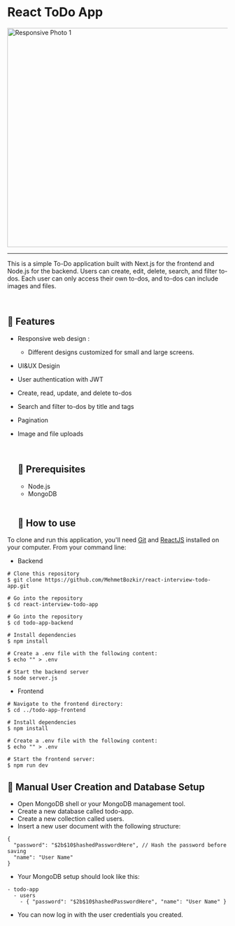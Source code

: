 # React ToDo App

<img align="center" src="https://github.com/MehmetBozkir/React-Portfolio/assets/150898451/1d94fe22-89f4-48dd-8167-61a0d90bb590" height="500" width="1200" alt="Responsive Photo 1"/>

<hr> 

This is a simple To-Do application built with Next.js for the frontend and Node.js for the backend. Users can create, edit, delete, search, and filter to-dos. Each user can only access their own to-dos, and to-dos can include images and files.

<p align="center"> 

<br> 
  
:wrench: Features 
  ------------------------------

- Responsive web design :
     - Different designs customized for small and large screens.
- UI&UX Desigin
- User authentication with JWT
- Create, read, update, and delete to-dos
- Search and filter to-dos by title and tags
- Pagination
- Image and file uploads

  <br> 
  
  ## :link: Prerequisites
  - Node.js
  - MongoDB
    
   <br> 
 
  ## :book: How to use
To clone and run this application, you'll need [Git](https://git-scm.com/downloads) and [ReactJS](https://reactjs.org/docs/getting-started.html) installed on your computer. From your command line:

- Backend

```
# Clone this repository
$ git clone https://github.com/MehmetBozkir/react-interview-todo-app.git

# Go into the repository
$ cd react-interview-todo-app

# Go into the repository
$ cd todo-app-backend

# Install dependencies
$ npm install

# Create a .env file with the following content:
$ echo "" > .env

# Start the backend server
$ node server.js
```

- Frontend

```
# Navigate to the frontend directory:
$ cd ../todo-app-frontend

# Install dependencies
$ npm install

# Create a .env file with the following content:
$ echo "" > .env

# Start the frontend server:
$ npm run dev
```

  ## 💬 Manual User Creation and Database Setup

  - Open MongoDB shell or your MongoDB management tool.
  - Create a new database called todo-app.
  - Create a new collection called users.
  - Insert a new user document with the following structure:
    
```
{
  "password": "$2b$10$hashedPasswordHere", // Hash the password before saving
  "name": "User Name"
}
```

- Your MongoDB setup should look like this:
    
```
- todo-app
  - users
    - { "password": "$2b$10$hashedPasswordHere", "name": "User Name" }
```

- You can now log in with the user credentials you created.
  
